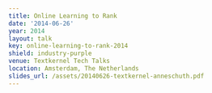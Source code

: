 ```yaml
---
title: Online Learning to Rank
date: '2014-06-26'
year: 2014
layout: talk
key: online-learning-to-rank-2014
shield: industry-purple
venue: Textkernel Tech Talks
location: Amsterdam, The Netherlands
slides_url: /assets/20140626-textkernel-anneschuth.pdf
---
```

